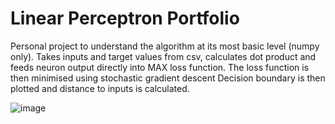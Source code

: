 # Linear Perceptron Portfolio
Personal project to understand the algorithm at its most basic level (numpy only). Takes inputs and target values from csv, calculates dot product and feeds neuron output directly into MAX loss function. The loss function is then minimised using stochastic gradient descent Decision boundary is then plotted and distance to inputs is calculated.

![image](https://user-images.githubusercontent.com/95383833/157941298-29287b61-6384-47fd-b6ac-80f0b6b08210.png)
